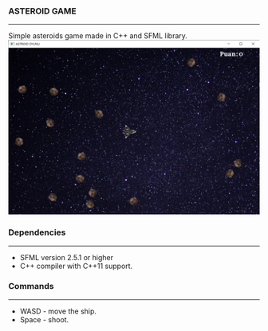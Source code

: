### ASTEROID GAME 
-----------

Simple asteroids game made in C++ and SFML library.
![ekran goruntusu](img\OyunGoruntusu.png)

### Dependencies
------
- SFML version 2.5.1 or higher
- C++ compiler with C++11 support.

### Commands
------
- WASD - move the ship.
- Space - shoot.


